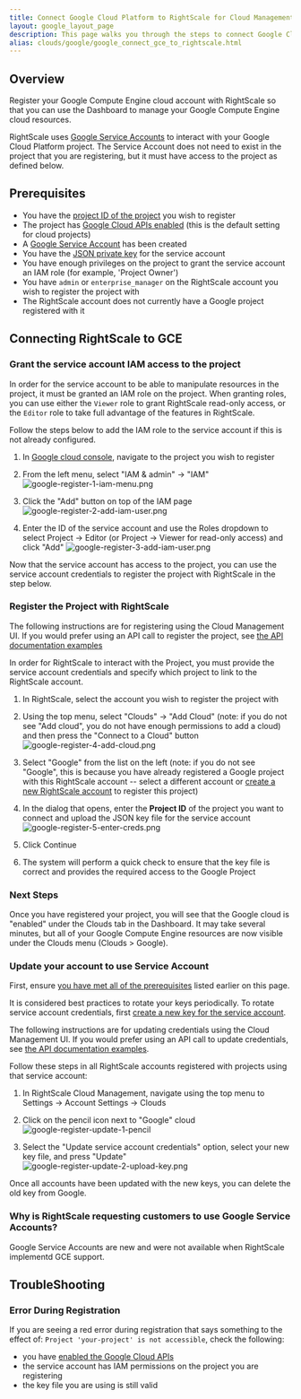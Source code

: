 ```yaml
---
title: Connect Google Cloud Platform to RightScale for Cloud Management
layout: google_layout_page
description: This page walks you through the steps to connect Google Cloud Platform (GCP) to RightScale for cloud management.
alias: clouds/google/google_connect_gce_to_rightscale.html
---
```


## Overview

Register your Google Compute Engine cloud account with RightScale so that you can use the Dashboard to manage your Google Compute Engine cloud resources. 

RightScale uses [Google Service Accounts](https://cloud.google.com/iam/docs/understanding-service-accounts) to interact with your Google Cloud Platform project. The Service Account does not need to exist in the project that you are registering, but it must have access to the project as defined below.

## Prerequisites

* You have the [project ID of the project](https://support.google.com/cloud/answer/6158840?hl=en) you wish to register 
* The project has [Google Cloud APIs enabled](https://support.google.com/cloud/answer/6158841?hl=en) (this is the default setting for cloud projects) 
* A [Google Service Account](https://cloud.google.com/iam/docs/creating-managing-service-accounts#creating_a_service_account) has been created 
* You have the [JSON private key](https://cloud.google.com/iam/docs/creating-managing-service-account-keys#creating_service_account_keys) for the service account
* You have enough privileges on the project to grant the service account an IAM role (for example, 'Project Owner')
* You have `admin` or `enterprise_manager` on the RightScale account you wish to register the project with
* The RightScale account does not currently have a Google project registered with it

## Connecting RightScale to GCE

### Grant the service account IAM access to the project

In order for the service account to be able to manipulate resources in the project, it must be granted an IAM role on the project. When granting roles, you can use either the `Viewer` role to grant RightScale read-only access, or the `Editor` role to take full advantage of the features in RightScale. 

Follow the steps below to add the IAM role to the service account if this is not already configured.

1. In [Google cloud console](https://console.cloud.google.com), navigate to the project you wish to register

2. From the left menu, select "IAM & admin" -> "IAM"
    ![google-register-1-iam-menu.png](/img/google-register-1-iam-menu.png)

3. Click the "Add" button on top of the IAM page
    ![google-register-2-add-iam-user.png](/img/google-register-2-add-iam-user.png)

4. Enter the ID of the service account and use the Roles dropdown to select Project -> Editor (or Project -> Viewer for read-only access) and click "Add"
    ![google-register-3-add-iam-user.png](/img/google-register-3-add-iam-user.png)

Now that the service account has access to the project, you can use the service account credentials to register the project with RightScale in the step below.

### Register the Project with RightScale

The following instructions are for registering using the Cloud Management UI. If you would prefer using an API call to register the project, see [the API documentation examples](/api/api_1.5_examples/cloudaccounts.html#create-curl)

In order for RightScale to interact with the Project, you must provide the service account credentials and specify which project to link to the RightScale account.

1. In RightScale, select the account you wish to register the project with

2. Using the top menu, select "Clouds" -> "Add Cloud" (note: if you do not see "Add cloud", you do not have enough permissions to add a cloud) and then press the "Connect to a Cloud" button
    ![google-register-4-add-cloud.png](/img/google-register-4-add-cloud.png)

3. Select "Google" from the list on the left (note: if you do not see "Google", this is because you have already registered a Google project with this RightScale account -- select a different account or [create a new RightScale account](/cm/dashboard/settings/enterprise/#actions-and-procedures-create-a-new-account) to register this project)

4. In the dialog that opens, enter the **Project ID** of the project you want to connect and upload the JSON key file for the service account
    ![google-register-5-enter-creds.png](/img/google-register-5-enter-creds.png)

5. Click Continue

6. The system will perform a quick check to ensure that the key file is correct and provides the required access to the Google Project

### Next Steps

Once you have registered your project, you will see that the Google cloud is "enabled" under the Clouds tab in the Dashboard. It may take several minutes, but all of your Google Compute Engine resources are now visible under the Clouds menu (Clouds > Google). 

### Update your account to use Service Account

First, ensure [you have met all of the prerequisites](#prerequisites) listed earlier on this page. 

It is considered best practices to rotate your keys periodically. To rotate service account credentials, first [create a new key for the service account](https://cloud.google.com/iam/docs/creating-managing-service-account-keys#creating_service_account_keys).

The following instructions are for updating credentials using the Cloud Management UI. If you would prefer using an API call to update credentials, see [the API documentation examples](/api/api_1.5_examples/cloudaccounts.html#update-curl).

Follow these steps in all RightScale accounts registered with projects using that service account:

1. In RightScale Cloud Management, navigate using the top menu to Settings -> Account Settings -> Clouds

2. Click on the pencil icon next to "Google" cloud
    ![google-register-update-1-pencil](/img/google-register-update-1-pencil.png)

3. Select the "Update service account credentials" option, select your new key file, and press "Update"
    ![google-register-update-2-upload-key.png](/img/google-register-update-2-upload-key.png)

Once all accounts have been updated with the new keys, you can delete the old key from Google.

### Why is RightScale requesting customers to use Google Service Accounts?

Google Service Accounts are new and were not available when RightScale implementd GCE support.

## TroubleShooting

### Error During Registration

If you are seeing a red error during registration that says something to the effect of: `Project 'your-project' is not accessible`, check the following:

* you have [enabled the Google Cloud APIs](https://support.google.com/cloud/answer/6158841?hl=en)
* the service account has IAM permissions on the project you are registering
* the key file you are using is still valid 
